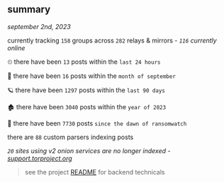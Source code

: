 
## summary
_september 2nd, 2023_

currently tracking `158` groups across `282` relays & mirrors - _`116` currently online_

⏲ there have been `13` posts within the `last 24 hours`

🦈 there have been `16` posts within the `month of september`

🪐 there have been `1297` posts within the `last 90 days`

🏚 there have been `3040` posts within the `year of 2023`

🦕 there have been `7730` posts `since the dawn of ransomwatch`

there are `88` custom parsers indexing posts

_`20` sites using v2 onion services are no longer indexed - [support.torproject.org](https://support.torproject.org/onionservices/v2-deprecation/)_

> see the project [README](https://github.com/joshhighet/ransomwatch#ransomwatch--) for backend technicals
